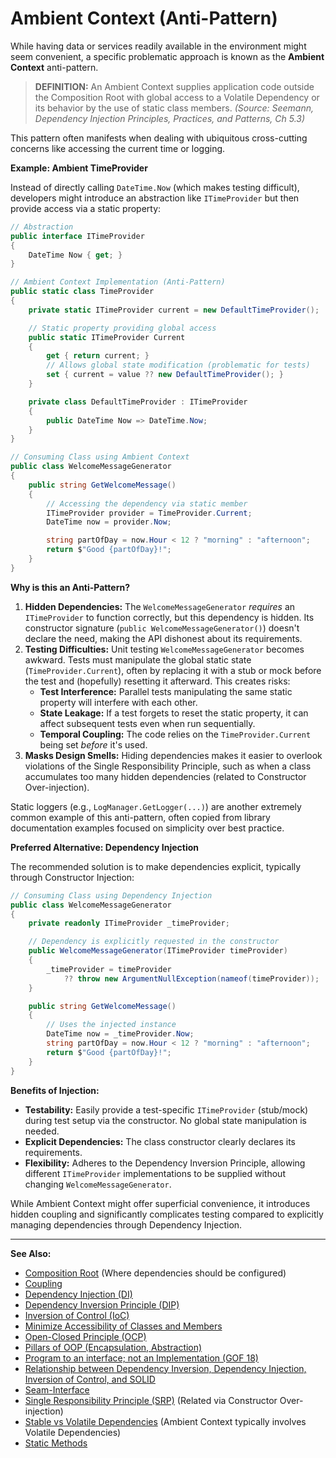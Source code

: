 # Ambient Context (Anti-Pattern)

While having data or services readily available in the environment might seem convenient, a specific problematic approach is known as the **Ambient Context** anti-pattern.

> **DEFINITION:** An Ambient Context supplies application code outside the Composition Root with global access to a Volatile Dependency or its behavior by the use of static class members. *(Source: Seemann, Dependency Injection Principles, Practices, and Patterns, Ch 5.3)*

This pattern often manifests when dealing with ubiquitous cross-cutting concerns like accessing the current time or logging.

**Example: Ambient TimeProvider**

Instead of directly calling `DateTime.Now` (which makes testing difficult), developers might introduce an abstraction like `ITimeProvider` but then provide access via a static property:

```C#
// Abstraction
public interface ITimeProvider
{
    DateTime Now { get; }
}

// Ambient Context Implementation (Anti-Pattern)
public static class TimeProvider
{
    private static ITimeProvider current = new DefaultTimeProvider();

    // Static property providing global access
    public static ITimeProvider Current
    {
        get { return current; }
        // Allows global state modification (problematic for tests)
        set { current = value ?? new DefaultTimeProvider(); }
    }

    private class DefaultTimeProvider : ITimeProvider
    {
        public DateTime Now => DateTime.Now;
    }
}

// Consuming Class using Ambient Context
public class WelcomeMessageGenerator
{
    public string GetWelcomeMessage()
    {
        // Accessing the dependency via static member
        ITimeProvider provider = TimeProvider.Current;
        DateTime now = provider.Now;

        string partOfDay = now.Hour < 12 ? "morning" : "afternoon";
        return $"Good {partOfDay}!";
    }
}
```

**Why is this an Anti-Pattern?**

1.  **Hidden Dependencies:** The `WelcomeMessageGenerator` *requires* an `ITimeProvider` to function correctly, but this dependency is hidden. Its constructor signature (`public WelcomeMessageGenerator()`) doesn't declare the need, making the API dishonest about its requirements.
2.  **Testing Difficulties:** Unit testing `WelcomeMessageGenerator` becomes awkward. Tests must manipulate the global static state (`TimeProvider.Current`), often by replacing it with a stub or mock before the test and (hopefully) resetting it afterward. This creates risks:
    *   **Test Interference:** Parallel tests manipulating the same static property will interfere with each other.
    *   **State Leakage:** If a test forgets to reset the static property, it can affect subsequent tests even when run sequentially.
    *   **Temporal Coupling:** The code relies on the `TimeProvider.Current` being set *before* it's used.
3.  **Masks Design Smells:** Hiding dependencies makes it easier to overlook violations of the Single Responsibility Principle, such as when a class accumulates too many hidden dependencies (related to Constructor Over-injection).

Static loggers (e.g., `LogManager.GetLogger(...)`) are another extremely common example of this anti-pattern, often copied from library documentation examples focused on simplicity over best practice.

**Preferred Alternative: Dependency Injection**

The recommended solution is to make dependencies explicit, typically through Constructor Injection:

```C#
// Consuming Class using Dependency Injection
public class WelcomeMessageGenerator
{
    private readonly ITimeProvider _timeProvider;

    // Dependency is explicitly requested in the constructor
    public WelcomeMessageGenerator(ITimeProvider timeProvider)
    {
        _timeProvider = timeProvider
            ?? throw new ArgumentNullException(nameof(timeProvider));
    }

    public string GetWelcomeMessage()
    {
        // Uses the injected instance
        DateTime now = _timeProvider.Now;
        string partOfDay = now.Hour < 12 ? "morning" : "afternoon";
        return $"Good {partOfDay}!";
    }
}
```

**Benefits of Injection:**

*   **Testability:** Easily provide a test-specific `ITimeProvider` (stub/mock) during test setup via the constructor. No global state manipulation is needed.
*   **Explicit Dependencies:** The class constructor clearly declares its requirements.
*   **Flexibility:** Adheres to the Dependency Inversion Principle, allowing different `ITimeProvider` implementations to be supplied without changing `WelcomeMessageGenerator`.

While Ambient Context might offer superficial convenience, it introduces hidden coupling and significantly complicates testing compared to explicitly managing dependencies through Dependency Injection.

---

**See Also:**

*   [Composition Root](Composition-Root.md) (Where dependencies should be configured)
*   [Coupling](Coupling.md)
*   [Dependency Injection (DI)](Dependency-Injection-DI.md)
*   [Dependency Inversion Principle (DIP)](Dependency-Inversion-Principle-DIP.md)
*   [Inversion of Control (IoC)](Inversion-of-Control-IoC.md)
*   [Minimize Accessibility of Classes and Members](Minimize-Accessibility-of-Classes-and-Members.md)
*   [Open-Closed Principle (OCP)](Open-Closed-Principle-OCP.md)
*   [Pillars of OOP (Encapsulation, Abstraction)](Pillars-of-OOP-Encapsulation-Abstraction.md)
*   [Program to an interface; not an Implementation (GOF 18)](Program-to-an-interface-not-an-Implementation-GOF-18.md)
*   [Relationship between Dependency Inversion, Dependency Injection, Inversion of Control, and SOLID](Relationship-between-Dependency-Inversion-Dependency-Injection-Inversion-of-Control-and-SOLID.md)
*   [Seam-Interface](Seam-Interface.md)
*   [Single Responsibility Principle (SRP)](Single-Responsibility-Principle-SRP.md) (Related via Constructor Over-injection)
*   [Stable vs Volatile Dependencies](Stable-vs-Volatile-Dependencies.md) (Ambient Context typically involves Volatile Dependencies)
*   [Static Methods](Static-Methods.md)
